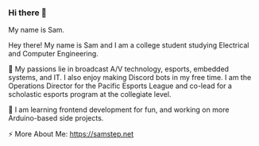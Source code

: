 ### Hi there 👋
My name is Sam.

Hey there! My name is Sam and I am a college student studying Electrical and Computer Engineering. 

🔭 My passions lie in broadcast A/V technology, esports, embedded systems, and IT. I also enjoy making Discord bots in my free time. I am the Operations Director for the Pacific Esports League and co-lead for a scholastic esports program at the collegiate level.

🌱 I am learning frontend development for fun, and working on more Arduino-based side projects.

⚡ More About Me: https://samstep.net
